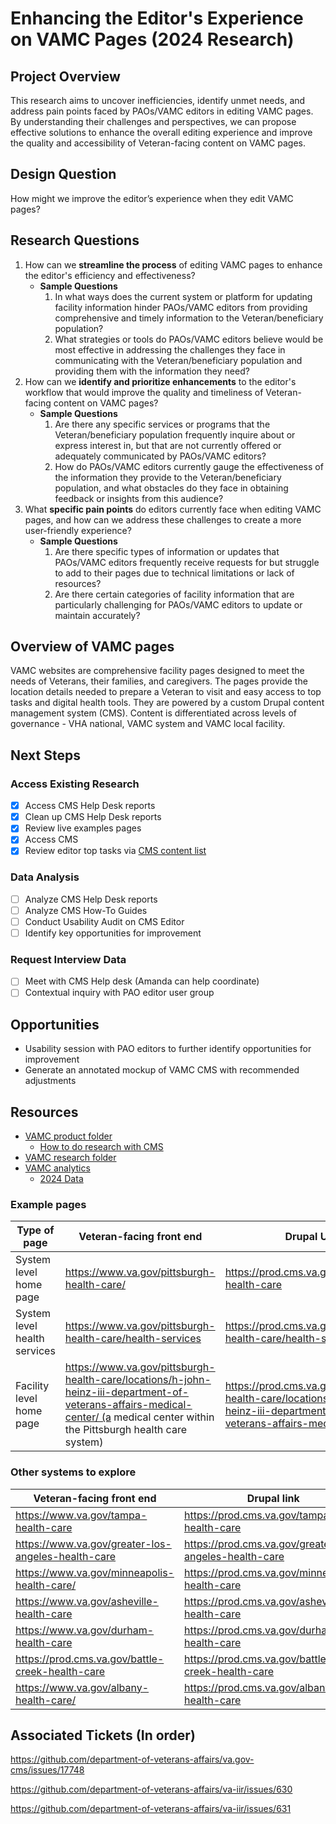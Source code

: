 # Enhancing the Editor's Experience on VAMC Pages (2024 Research)

## Project Overview

This research aims to uncover inefficiencies, identify unmet needs, and address pain points faced by PAOs/VAMC editors in editing VAMC pages. By understanding their challenges and perspectives, we can propose effective solutions to enhance the overall editing experience and improve the quality and accessibility of Veteran-facing content on VAMC pages.

## Design Question

How might we improve the editor’s experience when they edit VAMC pages?

## Research Questions

1. How can we **streamline the process** of editing VAMC pages to enhance the editor's efficiency and effectiveness?
    - **Sample Questions**
        1. In what ways does the current system or platform for updating facility information hinder PAOs/VAMC editors from providing comprehensive and timely information to the Veteran/beneficiary population?
        2. What strategies or tools do PAOs/VAMC editors believe would be most effective in addressing the challenges they face in communicating with the Veteran/beneficiary population and providing them with the information they need?
2. How can we **identify and prioritize enhancements** to the editor's workflow that would  improve the quality and timeliness of Veteran-facing content on VAMC pages?
    - **Sample Questions**
        1. Are there any specific services or programs that the Veteran/beneficiary population frequently inquire about or express interest in, but that are not currently offered or adequately communicated by PAOs/VAMC editors?
        2. How do PAOs/VAMC editors currently gauge the effectiveness of the information they provide to the Veteran/beneficiary population, and what obstacles do they face in obtaining feedback or insights from this audience?
3. What **specific pain points** do editors currently face when editing VAMC pages, and how can we address these challenges to create a more user-friendly experience?
    - **Sample Questions**
        1. Are there specific types of information or updates that PAOs/VAMC editors frequently receive requests for but struggle to add to their pages due to technical limitations or lack of resources?
        2. Are there certain categories of facility information that are particularly challenging for PAOs/VAMC editors to update or maintain accurately?

## Overview of VAMC pages

VAMC websites are comprehensive facility pages designed to meet the needs of Veterans, their families, and caregivers. The pages provide the location details needed to prepare a Veteran to visit and easy access to top tasks and digital health tools. They are powered by a custom Drupal content management system (CMS). Content is differentiated across levels of governance - VHA national, VAMC system and VAMC local facility.

## Next Steps

### Access Existing Research

- [x]  Access CMS Help Desk reports
- [X]  Clean up CMS Help Desk reports
- [x]  Review live examples pages
- [X]  Access CMS
- [x]  Review editor top tasks via [CMS content list](https://prod.cms.va.gov/admin/content?title=&type=All&moderation_state=All&owner=All)

### Data Analysis

- [ ]  Analyze CMS Help Desk reports
- [ ]  Analyze CMS How-To Guides
- [ ]  Conduct Usability Audit on CMS Editor
- [ ]  Identify key opportunities for improvement

### Request Interview Data

- [ ]  Meet with CMS Help desk (Amanda can help coordinate)
- [ ]  Contextual inquiry with PAO editor user group

## Opportunities

- Usability session with PAO editors to further identify opportunities for improvement
- Generate an annotated mockup of VAMC CMS with recommended adjustments

## Resources

- [VAMC product folder](https://github.com/department-of-veterans-affairs/va.gov-team/tree/master/products/facilities/medical-centers)
    - [How to do research with CMS](https://github.com/department-of-veterans-affairs/va.gov-team/blob/master/platform/cms/working-with-cms-team.md#working-with-cms-team---rules-of-engagement-roe)
- [VAMC research folder](https://github.com/department-of-veterans-affairs/va.gov-team/tree/master/products/facilities/medical-centers/research)
- [VAMC analytics](https://github.com/department-of-veterans-affairs/va.gov-team/tree/master/products/facilities/medical-centers/analytics)
    - [2024 Data](https://github.com/department-of-veterans-affairs/va.gov-team/blob/master/products/facilities/medical-centers/analytics/2024-vamc-data.md)

### Example pages

| Type of page | Veteran-facing front end | Drupal UX |
| --- | --- | --- |
| System level home page | https://www.va.gov/pittsburgh-health-care/ | https://prod.cms.va.gov/pittsburgh-health-care |
| System level health services | https://www.va.gov/pittsburgh-health-care/health-services | https://prod.cms.va.gov/pittsburgh-health-care/health-services |
| Facility level home page | https://www.va.gov/pittsburgh-health-care/locations/h-john-heinz-iii-department-of-veterans-affairs-medical-center/ (a medical center within the Pittsburgh health care system) | https://prod.cms.va.gov/pittsburgh-health-care/locations/h-john-heinz-iii-department-of-veterans-affairs-medical-center |

### Other systems to explore

| Veteran-facing front end | Drupal link |
| --- | --- |
| https://www.va.gov/tampa-health-care | https://prod.cms.va.gov/tampa-health-care |
| https://www.va.gov/greater-los-angeles-health-care | https://prod.cms.va.gov/greater-los-angeles-health-care |
| https://www.va.gov/minneapolis-health-care/ | https://prod.cms.va.gov/minneapolis-health-care |
| https://www.va.gov/asheville-health-care | https://prod.cms.va.gov/asheville-health-care |
| https://www.va.gov/durham-health-care | https://prod.cms.va.gov/durham-health-care |
| https://prod.cms.va.gov/battle-creek-health-care | https://prod.cms.va.gov/battle-creek-health-care |
| https://www.va.gov/albany-health-care/ | https://prod.cms.va.gov/albany-health-care |

## Associated Tickets (In order)

https://github.com/department-of-veterans-affairs/va.gov-cms/issues/17748

https://github.com/department-of-veterans-affairs/va-iir/issues/630

https://github.com/department-of-veterans-affairs/va-iir/issues/631
